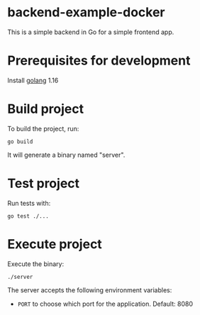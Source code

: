 # backend-example-docker

This is a simple backend in Go for a simple frontend app.

# Prerequisites for development

Install [golang](https://golang.org/doc/install) 1.16

# Build project #

To build the project, run:

```
go build
``` 

It will generate a binary named "server".

# Test project #

Run tests with: 
```
go test ./...
```

# Execute project #

Execute the binary:
```
./server
```

The server accepts the following environment variables:

- `PORT` to choose which port for the application. Default: 8080
